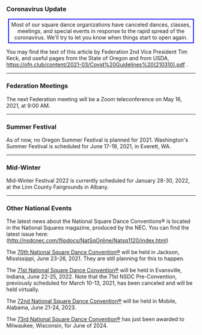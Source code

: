 ### Coronavirus Update

<center>
<div style='border: 2px solid blue; width:480px; padding:5px'>
Most of our square dance organizations have canceled dances, classes, meetings, 
and special events in response to the rapid spread of the coronavirus.  We'll try to
let you know when things start to open again.
</div>
</center>

You may find the text of this article by Federation 2nd Vice President Tim Keck, and useful pages from the State of Oregon and from USDA, https://ofn.club/content/2021-03/Covid%20Guidelines%20(210310).pdf .

---

### Federation Meetings

The next Federation meeting will be a Zoom teleconference on May 16, 2021, at 9:00 AM.

----

### Summer Festival

As of now, no Oregon Summer Festival is planned for 2021.  Washington's Summer Festival is scheduled for June 17-19, 2021, in Everett, WA.

----

### Mid-Winter

Mid-Winter Festival 2022 is currently scheduled for January 28-30, 2022, at the Linn County Fairgrounds in Albany.

---

### Other National Events

The latest news about the National Square Dance Conventions&reg; is located in the National Squares magazine, produced by the NEC.  You can find the latest issue here: (http://nsdcnec.com/flipdocs/NatSqOnline/Natsq1120/index.html)

The [70th National Square Dance Convention&reg;](https://www.70nsdc.com/) will be held in Jackson, Mississippi, June 23-26, 2021.  They are still planning for this to happen.

The [71st National Square Dance Convention&reg;](https://www.71nsdc.org/) will be held in Evansville, Indiana, June 22-25, 2022.  Note that the 71st NSDC Pre-Convention, previously scheduled for March 10-13, 2021, has been canceled and will be held virtually.

The [72nd National Square Dance Convention&reg;](https://www.72nsdc.com/) will be held in Mobile, Alabama, June 21-24, 2023.

The [73rd National Square Dance Convention&reg;](https://www.73nsdc.com/) has just been awarded to Milwaukee, Wisconsin, for June of 2024.

